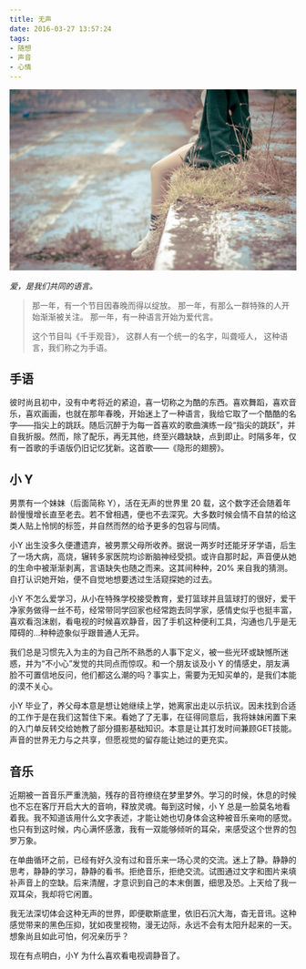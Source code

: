 ```yaml
---
title: 无声
date: 2016-03-27 13:57:24
tags:
- 随想
- 声音
- 心情
---
```

![](/images/wusheng.jpg)

*爱，是我们共同的语言。*

> 那一年，有一个节目因春晚而得以绽放。
> 那一年，有那么一群特殊的人开始渐渐被关注。
> 那一年，有一种语言开始为爱代言。
> 
> 这个节目叫《千手观音》，
> 这群人有一个统一的名字，叫聋哑人，
> 这种语言，我们称之为手语。

<!--more-->

## 手语
彼时尚且初中，没有中考将近的紧迫，喜一切称之为酷的东西。喜欢舞蹈，喜欢音乐，喜欢画画，也就在那年春晚，开始迷上了一种语言，我给它取了一个酷酷的名字——指尖上的跳跃。随后沉醉于为每一首喜欢的歌曲演练一段“指尖的跳跃”，并自我折服。然而，除了配乐，再无其他，终至兴趣缺缺，点到即止。时隔多年，仅有一首歌的手语版仍旧记忆犹新。这首歌——《隐形的翅膀》。

## 小 Y
男票有一个妹妹（后面简称 Y），活在无声的世界里 20 载，这个数字还会随着年龄慢慢增长直至老去。若不曾相遇，便也不去深究。大多数时候会情不自禁的给这类人贴上怜悯的标签，并自然而然的给予更多的包容与同情。

小Y 出生没多久便遭遗弃，被男票父母所收养。据说一两岁时还能牙牙学语，后生了一场大病，高烧，辗转多家医院均诊断脑神经受损。或许自那时起，声音便从她的生命中被渐渐剥离，言语缺失也随之而来。这其间种种，20% 来自我的猜测。自打认识她开始，便不自觉地想要透过生活窥探她的过去。

小Y 不怎么爱学习，从小在特殊学校接受教育，爱打篮球并且篮球打的很好，爱干净家务做得一丝不苟，经常带同学回家也经常跑去同学家，感情史似乎也挺丰富，喜欢看泡沫剧，看电视的时候喜欢静音，因了手机这种便利工具，沟通也几乎是无障碍的...种种迹象似乎跟普通人无异。

我们总是习惯先入为主的为自己所不熟悉的人事下定义，被一些光环或缺憾所迷惑，并为“不小心”发觉的共同点而惊叹。和一个朋友谈及小 Y 的情感史，朋友满脸不可置信地反问，他们都这么潮的吗？事实上，需要为无知买单的，是我们本能的漠不关心。

小Y 毕业了，养父母本意是想让她继续上学，她离家出走以示抗议。因未找到合适的工作于是在我们这暂住下来。看她了了无事，在征得同意后，我将妹妹闲置下来的入门单反转交给她教了部分摄影基础知识。本意是让其打发时间兼顾GET技能。声音的世界无力与之共享，但愿视觉的留存能让她过的更充实。

## 音乐
近期被一首音乐严重洗脑，残存的音符缭绕在梦里梦外。学习的时候，休息的时候也不忘在客厅开启大大的音响，释放灵魂。每到这时候，小 Y 总是一脸莫名地看着我。我不知道该用什么文字表述，才能让她也切身体会这种被音乐亲吻的感觉。也只有到这时候，内心满怀感激，我有一双能够倾听的耳朵，来感受这个世界的包罗万象。

在单曲循环之前，已经有好久没有过和音乐来一场心灵的交流。迷上了静。静静的思考，静静的学习，静静的看书。拒绝音乐，拒绝交流。试图通过文字和图片来填补声音上的空缺。后来清醒，才意识到自己的本末倒置，细思及恐。上天给了我一双耳朵，我却将它闲置。

我无法深切体会这种无声的世界，即便歇斯底里，依旧石沉大海，杳无音讯。这种感觉带来的黑色压抑，犹如夜里视物，漫无边际，永远不会有太阳升起来的一天。想象尚且如此可怕，何况亲历乎？

现在有点明白，小Y 为什么喜欢看电视调静音了。


